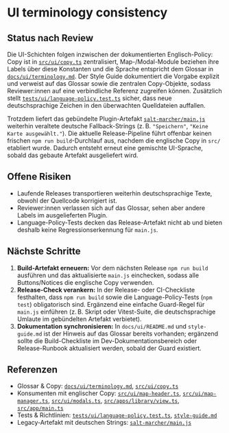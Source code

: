 # UI terminology consistency

## Status nach Review
Die UI-Schichten folgen inzwischen der dokumentierten Englisch-Policy: Copy ist in [`src/ui/copy.ts`](../salt-marcher/src/ui/copy.ts) zentralisiert, Map-/Modal-Module beziehen ihre Labels über diese Konstanten und die Sprache entspricht dem Glossar in [`docs/ui/terminology.md`](../salt-marcher/docs/ui/terminology.md). Der Style Guide dokumentiert die Vorgabe explizit und verweist auf das Glossar sowie die zentralen Copy-Objekte, sodass Reviewer:innen auf eine verbindliche Referenz zugreifen können. Zusätzlich stellt [`tests/ui/language-policy.test.ts`](../salt-marcher/tests/ui/language-policy.test.ts) sicher, dass neue deutschsprachige Zeichen in den überwachten Quelldateien auffallen.

Trotzdem liefert das gebündelte Plugin-Artefakt [`salt-marcher/main.js`](../salt-marcher/main.js) weiterhin veraltete deutsche Fallback-Strings (z. B. `"Speichern"`, `"Keine Karte ausgewählt."`). Die aktuelle Release-Pipeline führt offenbar keinen frischen `npm run build`-Durchlauf aus, nachdem die englische Copy in `src/` etabliert wurde. Dadurch entsteht erneut eine gemischte UI-Sprache, sobald das gebaute Artefakt ausgeliefert wird.

## Offene Risiken
- Laufende Releases transportieren weiterhin deutschsprachige Texte, obwohl der Quellcode korrigiert ist.
- Reviewer:innen verlassen sich auf das Glossar, sehen aber andere Labels im ausgelieferten Plugin.
- Language-Policy-Tests decken das Release-Artefakt nicht ab und bieten deshalb keine Regressionserkennung für `main.js`.

## Nächste Schritte
1. **Build-Artefakt erneuern:** Vor dem nächsten Release `npm run build` ausführen und das aktualisierte `main.js` einchecken, sodass alle Buttons/Notices die englische Copy verwenden.
2. **Release-Check verankern:** In der Release- oder CI-Checkliste festhalten, dass `npm run build` sowie die Language-Policy-Tests (`npm test`) obligatorisch sind. Ergänzend eine einfache Guard-Regel für `main.js` einführen (z. B. Skript oder Vitest-Suite, die deutschsprachige Umlaute im gebündelten Artefakt verbietet).
3. **Dokumentation synchronisieren:** In `docs/ui/README.md` und `style-guide.md` ist der Hinweis auf das Glossar bereits vorhanden; ergänzend sollte die Build-Checkliste im Dev-Dokumentationsbereich oder Release-Runbook aktualisiert werden, sobald der Guard existiert.

## Referenzen
- Glossar & Copy: [`docs/ui/terminology.md`](../salt-marcher/docs/ui/terminology.md), [`src/ui/copy.ts`](../salt-marcher/src/ui/copy.ts)
- Konsumenten mit englischer Copy: [`src/ui/map-header.ts`](../salt-marcher/src/ui/map-header.ts), [`src/ui/map-manager.ts`](../salt-marcher/src/ui/map-manager.ts), [`src/ui/modals.ts`](../salt-marcher/src/ui/modals.ts), [`src/apps/library/view.ts`](../salt-marcher/src/apps/library/view.ts), [`src/app/main.ts`](../salt-marcher/src/app/main.ts)
- Tests & Richtlinien: [`tests/ui/language-policy.test.ts`](../salt-marcher/tests/ui/language-policy.test.ts), [`style-guide.md`](../style-guide.md)
- Legacy-Artefakt mit deutschen Strings: [`salt-marcher/main.js`](../salt-marcher/main.js)
